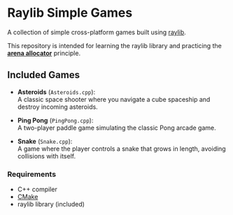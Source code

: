 # Raylib Simple Games

A collection of simple cross-platform games built using [raylib](https://www.raylib.com/). 

This repository is intended for learning the raylib library and practicing the [**arena allocator**](include/memory/ArenaAllocator.h) principle. 

## Included Games

- **Asteroids** (`Asteroids.cpp`):  
  A classic space shooter where you navigate a cube spaceship and destroy incoming asteroids.

- **Ping Pong** (`PingPong.cpp`):  
  A two-player paddle game simulating the classic Pong arcade game.

- **Snake** (`Snake.cpp`):  
  A game where the player controls a snake that grows in length, avoiding collisions with itself.

### Requirements

- C++ compiler
- [CMake](https://cmake.org/)
- raylib library (included)
